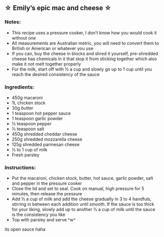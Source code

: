 ## ☆ Emily’s epic mac and cheese ☆
### Notes:
-	This recipe uses a pressure cooker, I don’t know how you would cook it without one
-	All measurements are Australian metric, you will need to convert them to British or American or whatever you use
-	If you can, buy the cheese in blocks and shred it yourself, pre-shredded cheese has chemicals in it that stop it from sticking together which also make it not melt together properly
-	For the milk, start off with ½ a cup and slowly go up to 1 cup until you reach the desired consistency of the sauce

### Ingredients:
-	450g macaroni
-	1L chicken stock
-	30g butter
-	1 teaspoon hot pepper sauce
-	1 teaspoon garlic powder
-	½ teaspoon pepper
-	½ teaspoon salt
-	450g shredded cheddar cheese
-	250g shredded mozzarella cheese
-	125g shredded parmesan cheese
-	½ to 1 cup of milk
-	Fresh parsley

### Instructions:
-	Put the macaroni, chicken stock, butter, hot sauce, garlic powder, salt and pepper in the pressure cooker
-	Close the lid and set to seal. Cook on manual, high pressure for 5 minutes, then release the pressure
-	Add ½ a cup of milk and add the cheese gradually in 3 to 4 handfuls, stirring in between each addition until smooth. If the sauce is too thick for your liking, slowly add up to another ½ a cup of milk until the sauce is the consistency you like
-	Top with parsley and serve ^w^

its open sauce haha
